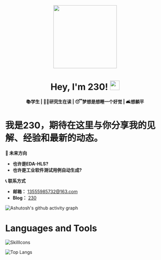 <div id="header" align="center">
  <img src="https://media.giphy.com/media/du3J3cXyzhj75IOgvA/giphy.gif" width="200"/>
  
  <h1>
    Hey, I'm 230!
    <img src="https://media.giphy.com/media/hvRJCLFzcasrR4ia7z/giphy.gif" width="30px"/>
  </h1>
  <p align="center">
    <b> 📚学生 | 🧑‍🎓研究生在读 | 😴梦想是想睡一个好觉 | 🛋️想躺平 </b>
  </p>
</div>

# 我是230，期待在这里与你分享我的见解、经验和最新的动态。

**🎯 未来方向**
- **也许是EDA-HLS?**
- **也许是工业软件测试用例自动生成?**

**📞 联系方式**
- **邮箱：**   13555985732@163.com
- **Blog：**   [230](https://zcm230.top/)

![Ashutosh's github activity graph](https://github-readme-activity-graph.vercel.app/graph?username=20040122&theme=github-compact)

# Languages and Tools

![SkillIcons](https://skillicons.dev/icons?i=js,html,css,mysql,ubuntu,linux,windows,php,java,c,cpp,vscode,idea,clion,cloudflare,github,git,apple,anaconda,cmake,gmail,lit,maven,netlify,latex,phpstorm,postman,pycharm,qt,sqlite,spring,selenium)

![Top Langs](https://github-readme-stats.vercel.app/api/top-langs/?username=20040122)

